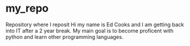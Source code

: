 # my_repo
Repository where I reposit
Hi my name is Ed Cooks and I am getting back into IT after a 2 year break.
My main goal is to become proficent with python and learn other programming languages.
